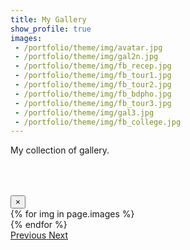 ```yaml
---
title: My Gallery
show_profile: true
images:
 - /portfolio/theme/img/avatar.jpg
 - /portfolio/theme/img/gal2n.jpg
 - /portfolio/theme/img/fb_recep.jpg
 - /portfolio/theme/img/fb_tour1.jpg
 - /portfolio/theme/img/fb_tour2.jpg
 - /portfolio/theme/img/fb_bdpho.jpg
 - /portfolio/theme/img/fb_tour3.jpg
 - /portfolio/theme/img/gal3.jpg
 - /portfolio/theme/img/fb_college.jpg
---
```


<style>
  .zoom{
  transition: transform .2s;
  }
  .zoom:hover{
    -ms-transform: scale(1.5);
    -webkit-transform: scale(1.5);
    transform: scale(1.5);
  }
</style>

My collection of gallery.


<div style="visibility:hidden;" class="card-columns">
    {% for img in page.images %}
    <div style="overflow:hidden;" class="card img-thumbnail" data-toggle="modal" data-target="#exampleModal" data-img="{{ img }}">
        <img class="card-img-top zoom" src="{{ img }}" />
    </div>
    {% endfor %}
</div>

<div class="modal fade" id="exampleModal">
  <div class="modal-dialog modal-lg modal-dialog-centered">
    <div class="modal-content w-75">
      <div class="modal-header">
        <button type="button" class="close" data-dismiss="modal" aria-label="Close">
          <span aria-hidden="true">&times;</span>
        </button>
      </div>
      <div class="modal-body">
        <div id="carouselExampleControls" class="carousel slide mb-4" data-ride="carousel">
          <div class="carousel-inner">
            {% for img in page.images %}
              <div class="carousel-item">
                <img src="{{ img }}" class="d-block w-100" alt="">
              </div>
            {% endfor %}
          </div>
          <a class="carousel-control-prev" href="#carouselExampleControls" role="button" data-slide="prev">
            <span class="carousel-control-prev-icon" aria-hidden="true"></span>
            <span class="sr-only">Previous</span>
          </a>
          <a class="carousel-control-next" href="#carouselExampleControls" role="button" data-slide="next">
            <span class="carousel-control-next-icon" aria-hidden="true"></span>
            <span class="sr-only">Next</span>
          </a>
        </div>
      </div>
    </div>
  </div>
</div>

<script type="text/javascript">
  $(document).ready(function() {
    $('.card-columns').css('visibility', 'visible')  
  })
    $('#exampleModal').on('show.bs.modal', function (event) {
      var active = document.querySelector('.active')
      if(active != null){
        active.classList.remove('active')
        console.log('Removed...')
        console.log(active)
      }
      var arr = $('.carousel-item')
      for(var i = 0; i < arr.length; i++){
        if(arr[i].className.includes('active')){
          console.log('Holds...')
          console.log(arr[i])
        }
      }
      var button = $(event.relatedTarget)
      var img = button.data('img')
      for(var i = 0; i < arr.length; i++){
        if(arr[i].innerHTML.includes(img)){
          arr[i].classList.add('active')
        }
      }
    })
</script>
